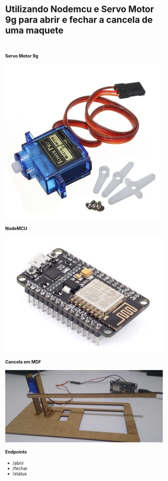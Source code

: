 <h1>Utilizando Nodemcu e Servo Motor 9g para abrir e fechar a cancela de uma maquete</h1>
<br>

<h4>Servo Motor 9g</h4>
<img src="doc/servo.png" alt="">
<br>

<h4>NodeMCU</h4>
<img src="doc/nodemcu.png" alt="">
<br>

<h4>Cancela em MDF</h4>
<img src="doc/cancela.png" alt="">
<br>

<h4>Endpoints</h4>
<ul>
    <li>/abrir</li>
    <li>/fechar</li>
    <li>/status</li>
</ul>